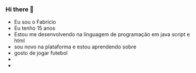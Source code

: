 ### Hi there 👋

- Eu sou o Fabrício
- Eu tenho 15 anos
- Estou me desenvolvendo na linguagem de programação em java script e html
- sou novo na plataforma e estou aprendendo sobre
- gosto de jogar futebol
- 
- 
